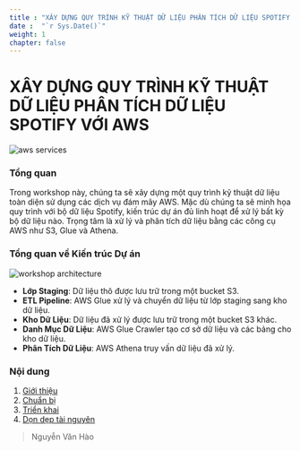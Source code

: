 ```yaml
---
title : "XÂY DỰNG QUY TRÌNH KỸ THUẬT DỮ LIỆU PHÂN TÍCH DỮ LIỆU SPOTIFY VỚI AWS"
date :  "`r Sys.Date()`" 
weight: 1
chapter: false
---
```


# XÂY DỰNG QUY TRÌNH KỸ THUẬT DỮ LIỆU PHÂN TÍCH DỮ LIỆU SPOTIFY VỚI AWS
![aws services](/images/aws_services_01.png)
### Tổng quan
Trong workshop này, chúng ta sẽ xây dựng một quy trình kỹ thuật dữ liệu toàn diện sử dụng các dịch vụ đám mây AWS. Mặc dù chúng ta sẽ minh họa quy trình với bộ dữ liệu Spotify, kiến trúc dự án đủ linh hoạt để xử lý bất kỳ bộ dữ liệu nào. Trọng tâm là xử lý và phân tích dữ liệu bằng các công cụ AWS như S3, Glue và Athena.

### Tổng quan về Kiến trúc Dự án
![workshop architecture](/images/arc_02.png)
- **Lớp Staging**: Dữ liệu thô được lưu trữ trong một bucket S3.
- **ETL Pipeline**: AWS Glue xử lý và chuyển dữ liệu từ lớp staging sang kho dữ liệu.
- **Kho Dữ Liệu**: Dữ liệu đã xử lý được lưu trữ trong một bucket S3 khác.
- **Danh Mục Dữ Liệu**: AWS Glue Crawler tạo cơ sở dữ liệu và các bảng cho kho dữ liệu.
- **Phân Tích Dữ Liệu**: AWS Athena truy vấn dữ liệu đã xử lý.

### Nội dung
 1. [Giới thiệu](1-introduction/)
 2. [Chuẩn bị](2-prerequiste/)
 3. [Triển khai](3-implementation/)
 4. [Dọn dẹp tài nguyên](4-cleanupresources/)

> Nguyễn Văn Hào